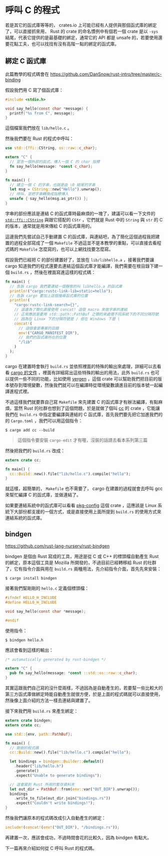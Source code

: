 呼叫 C 的程式
=============

若是其它的函式庫等等的， crates.io 上可能已經有人提供與那個函式庫的綁定了，可以直接抓來用， Rust 的 crate 的命名慣例中有個若一個 crate 是以 `-sys` 結尾，代表它提供的是最基礎的綁定，通常它的 API 都是 unsafe 的，若要使用還要花點工夫，也可以找找有沒有高階一點的綁定的函式庫。

綁定 C 函式庫
-------------

此篇教學的程式碼會在 https://github.com/DanSnow/rust-intro/tree/master/c-binding

假設我們用 C 寫了個函式庫：

```c
#include <stdio.h>

void say_hello(const char *message) {
  printf("%s from C", message);
}
```

這個檔案我們放在 `lib/hello.c` 。

然後我們要在 Rust 的程式中呼叫：

```rust
use std::{ffi::CString, os::raw::c_char};

extern "C" {
  // 宣告一個外部的函式，傳入一個 C 的 char 指標
  fn say_hello(message: *const c_char);
}

fn main() {
  // 建立一個 C 的字串，也就是由 \0 結尾的字串
  let msg = CString::new("Hello").unwrap();
  // 呼叫，並把字串轉換成指標傳入
  unsafe { say_hello(msg.as_ptr()) };
}
```

字串的部份應該是連結 C 的函式庫時最麻煩的一塊了，建議可以看一下文件的 [`std::ffi::CString`](https://doc.rust-lang.org/std/ffi/struct.CString.html) 與跟它搭配的 `CStr` ，它們就是 Rust 中的 `String` 與 `str` 的 C 的版本，通常就是用來傳給 C 的函式庫用的。

這邊我們先嘗試自己手動建置 C 的函式庫，與連結吧，為了簡化這個過程我把建置的過程全部寫成了一個 `Makefile` 不過這並不是本教學的重點，可以直接去看程式碼的 `Makefile` 怎麼寫的，也可以上網找找要怎麼寫。

假設我們已經把 C 的部份建置好了，並放在 `lib/libhello.a` ，接著我們要讓 cargo 知道我們的程式還要去連結這個函式庫才能編譯，我們需要在根目錄下建一個 `build.rs` ，然後在裡面寫進這樣的程式碼：

```rust
fn main() {
  // 告訴 cargo 我們要連結一個靜態的叫 libhello.a 的函式庫
  println!("cargo:rustc-link-lib=static=hello");
  // 告訴 cargo 要加上這個搜尋函式庫的位置
  println!(
    "cargo:rustc-link-search={}",
    // 這邊為了簡化直接使用 concat! 這個 macro 來做字串的連結
    // 正常應該是要用 std::path::PathBuf 之類的來處理不同系統下的不同分隔符號
    // 因為在 Linux 下的分隔符號是 / 但在 Windows 下是 \
    concat!(
      // 這個會是專案的目錄
      env!("CARGO_MANIFEST_DIR"),
      // 我們的函式庫所在的位置
      "/lib"
    )
  );
}
```

cargo 在建置時會執行 `build.rs` 並依照裡面的特殊的輸出來處理，詳細可以去看看 [cargo 的文件](https://doc.rust-lang.org/cargo/reference/build-scripts.html) ，裡面有詳細寫出這些特殊的輸出的用法，此外 `build.rs` 也可以提供一些不同的功能，比如使用 [vergen](https://github.com/rustyhorde/vergen) ，這個 crate 可以幫助我們把目前的版本號存到環境變數，然後我們就可以在編譯時從環境變數讀進目前的版本號一起編譯進程式裡。

不過這樣我們就要靠自己寫 `Makefile` 來先建置 C 的函式庫才有辦法編譯，有點麻煩，當然 Rust 的社群也想到了這個問題，於是就做了個叫 [cc](https://github.com/alexcrichton/cc-rs) 的 crate ，它能讓我們在 `build.rs` 中指定要編譯與連結的 C 函式庫，首先我們要先把它加進我們的的 `Cargo.toml` ，我們可以用這個指令：

```shell
$ cargo add cc --build
```

> 這個指令要安裝 `cargo-edit` 才有喔，沒裝的話請去看本系列第三篇

然後把我們的 `build.rs` 改成：

```rust
extern crate cc;

fn main() {
  cc::Build::new().file("lib/hello.c").compile("hello");
}
```

就這樣，超簡單的， `Makefile` 也不需要了， cargo 在建置的過程就會去呼叫 gcc 來幫忙編譯 C 的函式庫，並做連結了。

如果要連結系統中的函式庫可以看看 [pkg-config](https://github.com/alexcrichton/pkg-config-rs) 這個 crate ，這應該是 Linux 系統下大部份都支援的一個方式，或是直接使用上面所提到 `build.rs` 的使用方式來連結系統的函式庫。

bindgen
-------

https://github.com/rust-lang-nursery/rust-bindgen

bindgen 是個由 Rust 寫成的工具，用途是從 C 或 C++ 的標頭檔自動產生 Rust 的綁定，原本這個工具是 Mozilla 所開發的，不過目前已經轉移給 Rust 的社群了，它有指令介面與用在 `build.rs` 兩種用法，先介紹指令介面，首先先來安裝：

```shell
$ cargo install bindgen
```

接著我們幫剛剛的 `hello.c` 定義個標頭檔：

```c
#ifndef HELLO_H_INCLUDE
#define HELLO_H_INCLUDE

void say_hello(const char *message);

#endif
```

使用指令：

```shell
$ bindgen hello.h
```

應該會看到這樣的輸出：

```rust
/* automatically generated by rust-bindgen */

extern "C" {
  pub fn say_hello(message: *const ::std::os::raw::c_char);
}
```

其實這跟我們自己寫的沒什麼兩樣，不過因為是自動產生的，若要幫一些比較大的第三方函式庫做綁定時能自動產生就很方便，於是上面的程式碼就可以直接使用，然後像上面介紹的方法一樣去連結與建置了。

接下來我們用 `build.rs` 來產生綁定：

```rust
extern crate bindgen;
extern crate cc;

use std::{env, path::PathBuf};

fn main() {
  // 剛剛的程式碼
  cc::Build::new().file("lib/hello.c").compile("hello");

  let bindings = bindgen::Builder::default()
    .header("lib/hello.h")
    .generate()
    .expect("Unable to generate bindings");

  // 這會寫到 Rust 所用的暫存資料夾
  let out_dir = PathBuf::from(env::var("OUT_DIR").unwrap());
  bindings
    .write_to_file(out_dir.join("bindings.rs"))
    .expect("Couldn't write bindings!");
}
```

然後我們讓原本的程式碼改成引入自動產生的綁定：

```rust
include!(concat!(env!("OUT_DIR"), "/bindings.rs"));
```

再建置一次，應該會成功，不過時間會花的比較久，因為 bindgen 有點大。

下一篇再來介紹如何從 C 呼叫 Rust 的程式碼。
